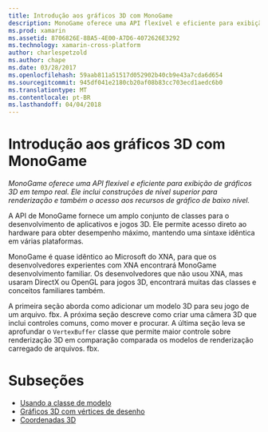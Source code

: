 ```yaml
---
title: Introdução aos gráficos 3D com MonoGame
description: MonoGame oferece uma API flexível e eficiente para exibição de gráficos 3D em tempo real. Ele inclui construções de nível superior para renderização e também o acesso aos recursos de gráfico de baixo nível.
ms.prod: xamarin
ms.assetid: 8706826E-8BA5-4E00-A7D6-4072626E3292
ms.technology: xamarin-cross-platform
author: charlespetzold
ms.author: chape
ms.date: 03/28/2017
ms.openlocfilehash: 59aab811a51517d052902b40cb9e43a7cda6d654
ms.sourcegitcommit: 945df041e2180cb20af08b83cc703ecd1aedc6b0
ms.translationtype: MT
ms.contentlocale: pt-BR
ms.lasthandoff: 04/04/2018
---
```

# <a name="introduction-to-3d-graphics-with-monogame"></a>Introdução aos gráficos 3D com MonoGame

_MonoGame oferece uma API flexível e eficiente para exibição de gráficos 3D em tempo real. Ele inclui construções de nível superior para renderização e também o acesso aos recursos de gráfico de baixo nível._

A API de MonoGame fornece um amplo conjunto de classes para o desenvolvimento de aplicativos e jogos 3D. Ele permite acesso direto ao hardware para obter desempenho máximo, mantendo uma sintaxe idêntica em várias plataformas.

MonoGame é quase idêntico ao Microsoft do XNA, para que os desenvolvedores experientes com XNA encontrará MonoGame desenvolvimento familiar. Os desenvolvedores que não usou XNA, mas usaram DirectX ou OpenGL para jogos 3D, encontrará muitas das classes e conceitos familiares também.

A primeira seção aborda como adicionar um modelo 3D para seu jogo de um arquivo. fbx. A próxima seção descreve como criar uma câmera 3D que inclui controles comuns, como mover e procurar. A última seção leva se aprofundar o `VertexBuffer` classe que permite maior controle sobre renderização 3D em comparação comparada os modelos de renderização carregado de arquivos. fbx.


# <a name="subsections"></a>Subseções

- [Usando a classe de modelo](~/graphics-games/monogame/3d/part1.md)
- [Gráficos 3D com vértices de desenho](~/graphics-games/monogame/3d/part2.md)
- [Coordenadas 3D](~/graphics-games/monogame/3d/part3.md)